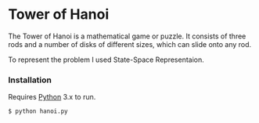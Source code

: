 # Tower of Hanoi

The Tower of Hanoi is a mathematical game or puzzle. It consists of three rods and a number of disks of different sizes, which can slide onto any rod.

To represent the problem I used State-Space Representaion.


### Installation

Requires [Python](https://www.python.org) 3.x to run.

```sh
$ python hanoi.py
```
